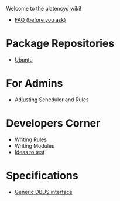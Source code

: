 Welcome to the ulatencyd wiki!

* [FAQ (before you ask)](Faq)

# Package Repositories
* [Ubuntu](https://launchpad.net/~poelzi/+archive/ulatencyd-stable)


# For Admins
* Adjusting Scheduler and Rules

# Developers Corner
* Writing Rules
* Writing Modules
* [Ideas to test](Ideas-to-test)

# Specifications
* [Generic DBUS interface](specs/dbus)